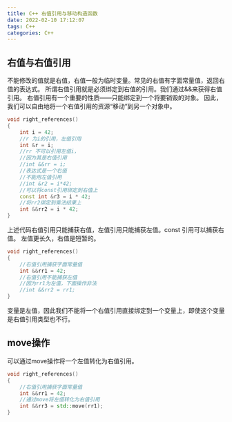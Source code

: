 ```yaml
---
title: C++ 右值引用与移动构造函数
date: 2022-02-10 17:12:07
tags: C++
categories: C++
---
```

## 右值与右值引用
不能修改的值就是右值，右值一般为临时变量。常见的右值有字面常量值，返回右值的表达式。
所谓右值引用就是必须绑定到右值的引用。我们通过&&来获得右值引用。
右值引用有一个重要的性质——只能绑定到一个将要销毁的对象。
因此，我们可以自由地将一个右值引用的资源“移动”到另一个对象中。
<!--more-->
``` cpp
void right_references()
{
    int i = 42;
    //r 为i的引用，左值引用
    int &r = i;
    //rr 不可以引用左值i，
    //因为其是右值引用
    //int &&rr = i;
    //表达式是一个右值
    //不能用左值引用
    //int &r2 = i*42;
    //可以将const引用绑定到右值上
    const int &r3 = i * 42;
    //将rr2绑定到乘法结果上
    int &&rr2 = i * 42;
}
```
上述代码右值引用只能捕获右值，左值引用只能捕获左值。const 引用可以捕获右值。
左值更长久，右值是短暂的。
``` cpp
void right_references()
{
    //右值引用捕获字面常量值
    int &&rr1 = 42;
    //右值引用不能捕获左值
    //因为rr1为左值，下面操作非法
    //int &&rr2 = rr1;
}
```
变量是左值，因此我们不能将一个右值引用直接绑定到一个变量上，即使这个变量是右值引用类型也不行。
## move操作
可以通过move操作将一个左值转化为右值引用。
``` cpp
void right_references()
{
    //右值引用捕获字面常量值
    int &&rr1 = 42;
    //通过move将左值转化为右值引用
    int &&rr3 = std::move(rr1);
}
```
